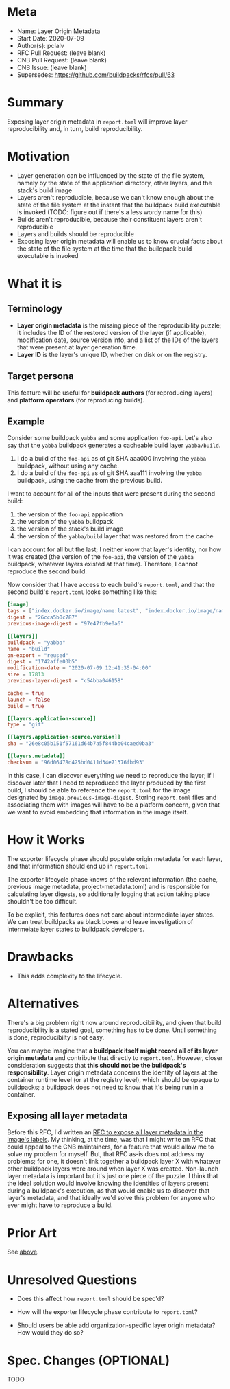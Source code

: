 # Meta
[meta]: #meta
- Name: Layer Origin Metadata
- Start Date: 2020-07-09
- Author(s): pclalv
- RFC Pull Request: (leave blank)
- CNB Pull Request: (leave blank)
- CNB Issue: (leave blank)
- Supersedes: https://github.com/buildpacks/rfcs/pull/63

# Summary
[summary]: #summary

<!-- One paragraph explanation of the feature. -->

Exposing layer origin metadata in `report.toml` will improve layer
reproducibility and, in turn, build reproducibility.

# Motivation
[motivation]: #motivation

- Layer generation can be influenced by the state of the file system,
  namely by the state of the application directory, other layers, and
  the stack's build image
- Layers aren't reproducible, because we can't know enough about the
  state of the file system at the instant that the buildpack build
  executable is invoked (TODO: figure out if there's a less wordy name
  for this)
- Builds aren't reproducible, because their constituent layers aren't
  reproducible
- Layers and builds should be reproducible
- Exposing layer origin metadata will enable us to know crucial facts
  about the state of the file system at the time that the buildpack
  build executable is invoked

# What it is
[what-it-is]: #what-it-is

## Terminology

- **Layer origin metadata** is the missing piece of the
  reproducibility puzzle; it includes the ID of the restored version
  of the layer (if applicable), modification date, source version
  info, and a list of the IDs of the layers that were present at layer
  generation time.
- **Layer ID** is the layer's unique ID, whether on disk or on the
  registry.

## Target persona

This feature will be useful for **buildpack authors** (for reproducing
layers) and **platform operators** (for reproducing builds).

## Example

Consider some buildpack `yabba` and some application `foo-api`. Let's
also say that the `yabba` buildpack generates a cacheable build layer
`yabba/build`.

1. I do a build of the `foo-api` as of git SHA aaa000 involving the
   `yabba` buildpack, without using any cache.
2. I do a build of the `foo-api` as of git SHA aaa111 involving the
   `yabba` buildpack, using the cache from the previous build.

I want to account for all of the inputs that were present during the
second build:

1. the version of the `foo-api` application
2. the version of the `yabba` buildpack
3. the version of the stack's build image
4. the version of the `yabba/build` layer that was restored from the
   cache

I can account for all but the last; I neither know that layer's
identity, nor how it was created (the version of the `foo-api`, the
version of the `yabba` buildpack, whatever layers existed at that
time). Therefore, I cannot reproduce the second build.

Now consider that I have access to each build's `report.toml`, and
that the second build's `report.toml` looks something like this:

```toml
[image]
tags = ["index.docker.io/image/name:latest", "index.docker.io/image/name:other-tag"]
digest = "26cca5b0c787"
previous-image-digest = "97e47fb9e0a6"

[[layers]]
buildpack = "yabba"
name = "build"
on-export = "reused"
digest = "1742affe03b5"
modification-date = "2020-07-09 12:41:35-04:00"
size = 17813
previous-layer-digest = "c54bba046158"

cache = true
launch = false
build = true

[[layers.application-source]]
type = "git"

[[layers.application-source.version]]
sha = "26e8c05b151f57161d64b7a5f844bb04caed0ba3"

[[layers.metadata]]
checksum = "96d06478d425bd0411d34e71376fbd93"
```

In this case, I can discover everything we need to reproduce the
layer; if I discover later that I need to reproduced the layer
produced by the first build, I should be able to reference the
`report.toml` for the image designated by
`image.previous-image-digest`. Storing `report.toml` files and
associating them with images will have to be a platform concern, given
that we want to avoid embedding that information in the image itself.

# How it Works
[how-it-works]: #how-it-works

<!-- This is the technical portion of the RFC, where you explain the design -->
<!-- in sufficient detail. -->

<!-- The section should return to the examples given in the previous -->
<!-- section, and explain more fully how the detailed proposal makes those -->
<!-- examples work. -->

The exporter lifecycle phase should populate origin metadata for each
layer, and that information should end up in `report.toml`.

The exporter lifecycle phase knows of the relevant information (the
cache, previous image metadata, project-metadata.toml) and is
responsible for calculating layer digests, so additionally logging
that action taking place shouldn't be too difficult.

To be explicit, this features does not care about intermediate layer
states. We can treat buildpacks as black boxes and leave investigation
of intermeiate layer states to buildpack developers.

# Drawbacks
[drawbacks]: #drawbacks

* This adds complexity to the lifecycle.

# Alternatives
[alternatives]: #alternatives

<!-- - What is the impact of not doing this? -->

There's a big problem right now around reproducibiility, and given
that build reproducibility is a stated goal, something has to be
done. Until something is done, reproducibilty is not easy.

<!-- - Why is this proposal the best? -->



<!-- - What other designs have been considered? -->

You can maybe imagine that **a buildpack itself might record all of
its layer origin metadata** and contribute that directly to
`report.toml`. However, closer consideration suggests that **this
should not be the buildpack's responsibility**. Layer origin metadata
concerns the identity of layers at the container runtime level (or at
the registry level), which should be opaque to buildpacks; a buildpack
does not need to know that it's being run in a container.

## Exposing all layer metadata
[expose-all-layer-metadata-recap]: #exposing-all-layer-metadata

Before this RFC, I'd written an [RFC to expose all layer metadata in
the image's labels][expose-all-layer-metadata]. My thinking, at the
time, was that I might write an RFC that could appeal to the CNB
maintainers, for a feature that would allow me to solve my problem for
myself. But, that RFC as-is does not address my problems; for one, it
doesn't link together a buildpack layer X with whatever other
buildpack layers were around when layer X was created. Non-launch
layer metadata is important but it's just one piece of the puzzle. I
think that the ideal solution would involve knowing the identities of
layers present during a buildpack's execution, as that would enable us
to discover that layer's metadata, and that ideally we'd solve this
problem for anyone who ever might have to reproduce a build.

# Prior Art
[prior-art]: #prior-art

<!-- Discuss prior art, both the good and bad. -->

See [above][expose-all-layer-metadata-recap].

# Unresolved Questions
[unresolved-questions]: #unresolved-questions

<!-- - What parts of the design do you expect to be resolved before this -->
<!--   gets merged? -->

* Does this affect how `report.toml` should be spec'd?

<!-- - What parts of the design do you expect to be resolved through -->
<!--   implementation of the feature? -->

* How will the exporter lifecycle phase contribute to `report.toml`?

<!-- - What related issues do you consider out of scope for this RFC that -->
<!--   could be addressed in the future independently of the solution that -->
<!--   comes out of this RFC? -->

* Should users be able add organization-specific layer origin
  metadata? How would they do so?

# Spec. Changes (OPTIONAL)
[spec-changes]: #spec-changes

TODO

<!-- Does this RFC entail any proposed changes to the core specifications -->
<!-- or extensions? If so, please document changes here.  Examples of a -->
<!-- spec. change might be new lifecycle flags, new `buildpack.toml` -->
<!-- fields, new fields in the buildpackage label, etc.  This section is -->
<!-- not intended to be binding, but as discussion of an RFC unfolds, if -->
<!-- spec changes are necessary, they should be documented here. -->

[expose-all-layer-metadata]: https://github.com/buildpacks/rfcs/pull/63
